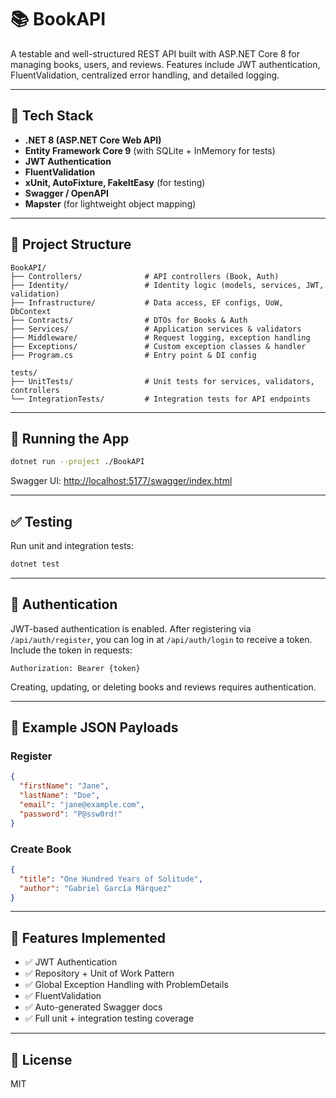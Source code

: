 # 📚 BookAPI

A testable and well-structured REST API built with ASP.NET Core 8 for managing books, users, and reviews. Features include JWT authentication, FluentValidation, centralized error handling, and detailed logging.

---

## 🔧 Tech Stack

- **.NET 8 (ASP.NET Core Web API)**
- **Entity Framework Core 9** (with SQLite + InMemory for tests)
- **JWT Authentication**
- **FluentValidation**
- **xUnit, AutoFixture, FakeItEasy** (for testing)
- **Swagger / OpenAPI**
- **Mapster** (for lightweight object mapping)

---

## 🧱 Project Structure

```
BookAPI/
├── Controllers/              # API controllers (Book, Auth)
├── Identity/                 # Identity logic (models, services, JWT, validation)
├── Infrastructure/           # Data access, EF configs, UoW, DbContext
├── Contracts/                # DTOs for Books & Auth
├── Services/                 # Application services & validators
├── Middleware/               # Request logging, exception handling
├── Exceptions/               # Custom exception classes & handler
├── Program.cs                # Entry point & DI config

tests/
├── UnitTests/                # Unit tests for services, validators, controllers
└── IntegrationTests/         # Integration tests for API endpoints
```

---

## 🚀 Running the App

```bash
dotnet run --project ./BookAPI

```

Swagger UI: [http://localhost:5177/swagger/index.html](http://localhost:5177/swagger/index.html)

---

## ✅ Testing

Run unit and integration tests:

```bash
dotnet test
```

---

## 🔐 Authentication

JWT-based authentication is enabled. After registering via `/api/auth/register`, you can log in at `/api/auth/login` to receive a token.
Include the token in requests:

```http
Authorization: Bearer {token}
```

Creating, updating, or deleting books and reviews requires authentication.

---

## 🧪 Example JSON Payloads

### Register

```json
{
  "firstName": "Jane",
  "lastName": "Doe",
  "email": "jane@example.com",
  "password": "P@ssw0rd!"
}
```

### Create Book

```json
{
  "title": "One Hundred Years of Solitude",
  "author": "Gabriel García Márquez"
}
```

---

## 🧠 Features Implemented

- ✅ JWT Authentication
- ✅ Repository + Unit of Work Pattern
- ✅ Global Exception Handling with ProblemDetails
- ✅ FluentValidation
- ✅ Auto-generated Swagger docs
- ✅ Full unit + integration testing coverage

---

## 📄 License

MIT
